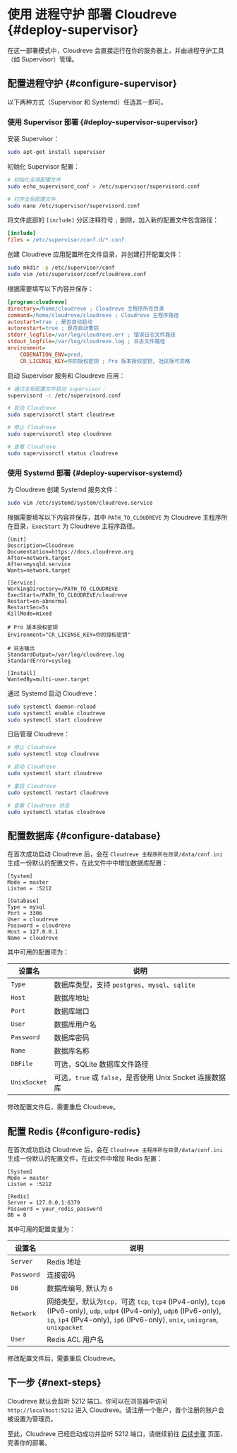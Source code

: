 # 使用 进程守护 部署 Cloudreve {#deploy-supervisor}

在这一部署模式中，Cloudreve 会直接运行在你的服务器上，并由进程守护工具（如 Supervisor）管理。

## 配置进程守护 {#configure-supervisor}

以下两种方式（Supervisor 和 Systemd）任选其一即可。

### 使用 Supervisor 部署 {#deploy-supervisor-supervisor}

安装 Supervisor：

```bash
sudo apt-get install supervisor
```

初始化 Supervisor 配置：

```bash
# 初始化全局配置文件
sudo echo_supervisord_conf > /etc/supervisor/supervisord.conf

# 打开全局配置文件
sudo nano /etc/supervisor/supervisord.conf
```

将文件底部的 `[include]` 分区注释符号 `;` 删除，加入新的配置文件包含路径：

```ini
[include]
files = /etc/supervisor/conf.d/*.conf
```

创建 Cloudreve 应用配置所在文件目录，并创建打开配置文件：

```bash
sudo mkdir -p /etc/supervisor/conf
sudo vim /etc/supervisor/conf/cloudreve.conf
```

根据需要填写以下内容并保存：

```ini
[program:cloudreve]
directory=/home/cloudreve ; Cloudreve 主程序所在目录
command=/home/cloudreve/cloudreve ; Cloudreve 主程序路径
autostart=true ; 是否自动启动
autorestart=true ; 是否自动重启
stderr_logfile=/var/log/cloudreve.err ; 错误日志文件路径
stdout_logfile=/var/log/cloudreve.log ; 日志文件路径
environment=
    CODENATION_ENV=prod,
    CR_LICENSE_KEY=你的授权密钥 ; Pro 版本授权密钥, 社区版可忽略
```

启动 Supervisor 服务和 Cloudreve 应用：

```bash
# 通过全局配置文件启动 supervisor：
supervisord -c /etc/supervisord.conf

# 启动 Cloudreve
sudo supervisorctl start cloudreve

# 停止 Cloudreve
sudo supervisorctl stop cloudreve

# 查看 Cloudreve
sudo supervisorctl status cloudreve
```

### 使用 Systemd 部署 {#deploy-supervisor-systemd}

为 Cloudreve 创建 Systemd 服务文件：

```bash
sudo vim /etc/systemd/system/cloudreve.service
```

根据需要填写以下内容并保存，其中 `PATH_TO_CLOUDREVE` 为 Cloudreve 主程序所在目录，`ExecStart` 为 Cloudreve 主程序路径。

```ini{9,10}
[Unit]
Description=Cloudreve
Documentation=https://docs.cloudreve.org
After=network.target
After=mysqld.service
Wants=network.target

[Service]
WorkingDirectory=/PATH_TO_CLOUDREVE
ExecStart=/PATH_TO_CLOUDREVE/cloudreve
Restart=on-abnormal
RestartSec=5s
KillMode=mixed

# Pro 版本授权密钥
Environment="CR_LICENSE_KEY=你的授权密钥"

# 日志输出
StandardOutput=/var/log/cloudreve.log
StandardError=syslog

[Install]
WantedBy=multi-user.target
```

通过 Systemd 启动 Cloudreve：

```bash
sudo systemctl daemon-reload
sudo systemctl enable cloudreve
sudo systemctl start cloudreve
```

日后管理 Cloudreve：

```bash
# 停止 Cloudreve
sudo systemctl stop cloudreve

# 启动 Cloudreve
sudo systemctl start cloudreve

# 重启 Cloudreve
sudo systemctl restart cloudreve

# 查看 Cloudreve 状态
sudo systemctl status cloudreve
```

## 配置数据库 {#configure-database}

在首次成功启动 Cloudreve 后，会在 `Cloudreve 主程序所在目录/data/conf.ini` 生成一份默认的配置文件，在此文件中中增加数据库配置：

```ini{5-11}
[System]
Mode = master
Listen = :5212

[Database]
Type = mysql
Port = 3306
User = cloudreve
Password = cloudreve
Host = 127.0.0.1
Name = cloudreve
```

其中可用的配置项为：

| 设置名       | 说明                                                     |
| ------------ | -------------------------------------------------------- |
| `Type`       | 数据库类型，支持 `postgres`、`mysql`、`sqlite`           |
| `Host`       | 数据库地址                                               |
| `Port`       | 数据库端口                                               |
| `User`       | 数据库用户名                                             |
| `Password`   | 数据库密码                                               |
| `Name`       | 数据库名称                                               |
| `DBFile`     | 可选，SQLite 数据库文件路径                              |
| `UnixSocket` | 可选，`true` 或 `false`，是否使用 Unix Socket 连接数据库 |

修改配置文件后，需要重启 Cloudreve。

## 配置 Redis {#configure-redis}

在首次成功启动 Cloudreve 后，会在 `Cloudreve 主程序所在目录/data/conf.ini` 生成一份默认的配置文件，在此文件中增加 Redis 配置：

```ini{5-8}
[System]
Mode = master
Listen = :5212

[Redis]
Server = 127.0.0.1:6379
Password = your_redis_password
DB = 0
```

其中可用的配置变量为：

| 设置名     | 说明                                                                                                                                                                                                   |
| ---------- | ------------------------------------------------------------------------------------------------------------------------------------------------------------------------------------------------------ |
| `Server`   | Redis 地址                                                                                                                                                                                             |
| `Password` | 连接密码                                                                                                                                                                                               |
| `DB`       | 数据库编号, 默认为 `0`                                                                                                                                                                                 |
| `Network`  | 网络类型，默认为`tcp`，可选 `tcp`, `tcp4` (IPv4-only), `tcp6` (IPv6-only), `udp`, `udp4` (IPv4-only), `udp6` (IPv6-only), `ip`, `ip4` (IPv4-only), `ip6` (IPv6-only), `unix`, `unixgram`, `unixpacket` |
| `User`     | Redis ACL 用户名                                                                                                                                                                                       |

修改配置文件后，需要重启 Cloudreve。

## 下一步 {#next-steps}

Cloudreve 默认会监听 5212 端口。你可以在浏览器中访问 `http://localhost:5212` 进入 Cloudreve。请注册一个账户，首个注册的账户会被设置为管理员。

至此，Cloudreve 已经启动成功并监听 5212 端口，请继续前往 [后续步骤](./configure) 页面，完善你的部署。
